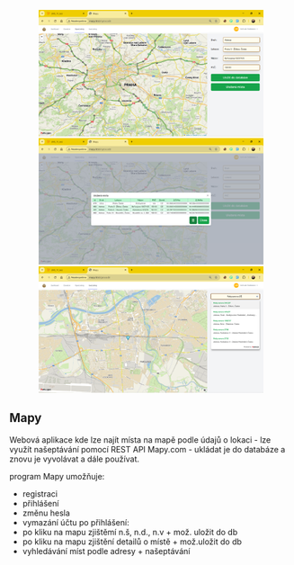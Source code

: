 <p align="center">
    <a href="https://github.com/vit-posmourny/mapy/blob/77d27456cf5519499dc69298734247e89a8eb85d/z.readme%20files/mapy%20(1)%20velky.png" target="_blank">
        <img src="https://github.com/vit-posmourny/mapy/blob/14330bffd4dab981ab907ddac36aa2e3a3206d33/z.readme%20files/mapy%20(1)%20maly.png" width="400" alt="mapy1">
    </a>
    <a href="https://github.com/vit-posmourny/mapy/blob/81d66ad76c547f67a988b093ab5d74afba1d816d/z.readme%20files/mapy%20(2)%20velky.png" target="_blank">
        <img src="https://github.com/vit-posmourny/mapy/blob/81d66ad76c547f67a988b093ab5d74afba1d816d/z.readme%20files/mapy%20(2)%20maly.png" width="400" alt="mapy2">
    </a>
    <a href="https://github.com/vit-posmourny/mapy/blob/f72c095b5e5532001f699030156fbf8cbb95c276/z.readme%20files/mapy%20(3)%20velky.png" target="_blank">
        <img src="https://github.com/vit-posmourny/mapy/blob/f72c095b5e5532001f699030156fbf8cbb95c276/z.readme%20files/mapy%20(3)%20maly.png" width="400" alt="mapy3">
    </a>
</p>


## Mapy

Webová aplikace kde lze najít místa na mapě podle údajů o lokaci - lze využít našeptávání pomocí REST API Mapy.com - ukládat je do databáze a znovu je vyvolávat a dále používat.

program Mapy umožňuje:
- registraci
- přihlášení
- změnu hesla
- vymazání účtu
po přihlášení:
- po kliku na mapu zjištěmí n.š, n.d., n.v + mož. uložit do db
- po kliku na mapu zjištění detailů o místě + mož.uložit do db
- vyhledávání míst podle adresy + našeptávání
